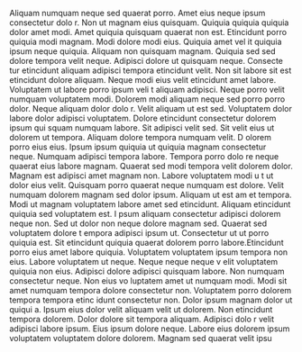 Aliquam numquam neque sed quaerat porro. Amet eius neque ipsum consectetur dolo
r. Non ut magnam eius quisquam. Quiquia quiquia quiquia dolor amet modi. Amet quiquia quisquam quaerat
 non est. Etincidunt porro quiquia modi magnam. Modi dolore modi eius. Quiquia amet vel
it quiquia ipsum neque quiquia. Aliquam non quisquam magnam.  Quiquia sed sed dolore tempora velit neque. Adipisci dolore ut quisquam neque. Consecte
tur etincidunt aliquam adipisci tempora etincidunt velit. Non sit labore sit est etincidunt dolore aliquam. Neque modi eius velit
 etincidunt amet labore. Voluptatem ut labore porro ipsum veli
t aliquam adipisci. Neque porro velit numquam voluptatem modi.  Dolorem modi aliquam neque sed porro porro dolor. Neque aliquam dolor dolo
r. Velit aliquam ut est sed. Voluptatem dolor labore dolor adipisci voluptatem. Dolore etincidunt consectetur dolorem ipsum qui
squam numquam labore. Sit adipisci velit sed. Sit velit eius ut dolorem ut tempora. Aliquam dolore tempora numquam velit. D
olorem porro eius eius. Ipsum ipsum quiquia ut quiquia magnam consectetur neque.  Numquam adipisci tempora labore. Tempora porro dolo
re neque quaerat eius labore magnam. Quaerat sed modi tempora velit dolorem dolor. Magnam est adipisci amet magnam non. Labore voluptatem modi u
t ut dolor eius velit. Quisquam porro quaerat neque numquam est dolore. Velit numquam dolorem magnam sed dolor ipsum. Aliquam ut est am
et tempora.  Modi ut magnam voluptatem labore amet sed etincidunt. Aliquam etincidunt quiquia sed voluptatem est. I
psum aliquam consectetur adipisci dolorem neque non. Sed ut dolor non neque dolore magnam sed. Quaerat sed voluptatem dolore t
empora adipisci ipsum ut. Consectetur ut ut porro quiquia est. Sit etincidunt quiquia quaerat dolorem porro labore.Etincidunt porro eius
 amet labore quiquia. Voluptatem voluptatem ipsum tempora non eius. Labore voluptatem ut neque. Neque neque neque v
elit voluptatem quiquia non eius. Adipisci dolore adipisci quisquam labore.  Non numquam consectetur neque. Non eius vo
luptatem amet ut numquam modi. Modi sit amet numquam tempora dolore consectetur non. Voluptatem porro dolorem tempora tempora etinc
idunt consectetur non. Dolor ipsum magnam dolor ut quiqui
a. Ipsum eius dolor velit aliquam velit ut dolorem. Non etincidunt tempora dolorem. Dolor dolore sit tempora aliquam. Adipisci dolo
r velit adipisci labore ipsum. Eius ipsum dolore neque.  Labore eius dolorem ipsum voluptatem voluptatem dolore dolorem. Magnam sed quaerat velit ipsu
